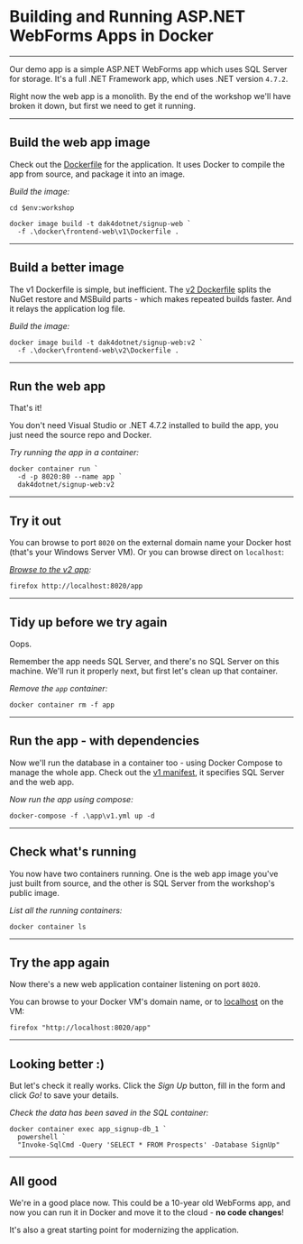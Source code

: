 ﻿# Building and Running ASP.NET WebForms Apps in Docker

---

Our demo app is a simple ASP.NET WebForms app which uses SQL Server for storage. It's a full .NET Framework app, which uses .NET version `4.7.2`.

Right now the web app is a monolith. By the end of the workshop we'll have broken it down, but first we need to get it running.

---

## Build the web app image

Check out the [Dockerfile](./docker/frontend-web/v1/Dockerfile) for the application. It uses Docker to compile the app from source, and package it into an image.

_Build the image:_

```
cd $env:workshop

docker image build -t dak4dotnet/signup-web `
  -f .\docker\frontend-web\v1\Dockerfile .
```

---

## Build a better image

The v1 Dockerfile is simple, but inefficient. The [v2 Dockerfile](./docker/frontend-web/v2/Dockerfile) splits the NuGet restore and MSBuild parts - which makes repeated builds faster. And it relays the application log file.

_Build the image:_

```
docker image build -t dak4dotnet/signup-web:v2 `
  -f .\docker\frontend-web\v2\Dockerfile .
```

---

## Run the web app

That's it!

You don't need Visual Studio or .NET 4.7.2 installed to build the app, you just need the source repo and Docker.

_Try running the app in a container:_

```
docker container run `
  -d -p 8020:80 --name app `
  dak4dotnet/signup-web:v2
```

---

## Try it out

You can browse to port `8020` on the external domain name your Docker host (that's your Windows Server VM). Or you can browse direct on `localhost`:

_[Browse to the v2 app](http://localhost:8020/app):_

```
firefox http://localhost:8020/app
```

---

## Tidy up before we try again

Oops.

Remember the app needs SQL Server, and there's no SQL Server on this machine. We'll run it properly next, but first let's clean up that container.

_Remove the `app` container:_

```
docker container rm -f app
```

---

## Run the app - with dependencies

Now we'll run the database in a container too - using Docker Compose to manage the whole app. Check out the [v1 manifest](./app/v1.yml), it specifies SQL Server and the web app.

_Now run the app using compose:_

```
docker-compose -f .\app\v1.yml up -d
```

---

## Check what's running

You now have two containers running. One is the web app image you've just built from source, and the other is SQL Server from the workshop's public image.

_List all the running containers:_

```
docker container ls
```

---

## Try the app again

Now there's a new web application container listening on port `8020`.

You can browse to your Docker VM's domain name, or to [localhost](http://localhost:8020/app) on the VM:

```
firefox "http://localhost:8020/app"
```

---

## Looking better :)

But let's check it really works. Click the _Sign Up_ button, fill in the form and click _Go!_ to save your details.

_Check the data has been saved in the SQL container:_

```
docker container exec app_signup-db_1 `
  powershell `
  "Invoke-SqlCmd -Query 'SELECT * FROM Prospects' -Database SignUp"
```

---

## All good

We're in a good place now. This could be a 10-year old WebForms app, and now you can run it in Docker and move it to the cloud - **no code changes**!

It's also a great starting point for modernizing the application.
